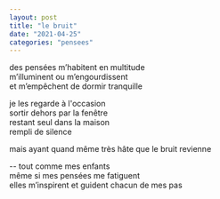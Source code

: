 ```yaml
---
layout: post
title: "le bruit"
date: "2021-04-25"
categories: "pensees"
---
```


des pensées m’habitent en multitude  
m’illuminent ou m’engourdissent  
et m’empêchent de dormir tranquille

je les regarde à l'occasion  
sortir dehors par la fenêtre  
restant seul dans la maison  
rempli de silence

mais ayant quand même très hâte que le bruit revienne

-- tout comme mes enfants  
même si mes pensées me fatiguent  
elles m’inspirent et guident chacun de mes pas
